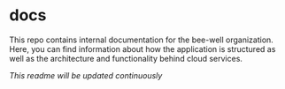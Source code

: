 # docs
This repo contains internal documentation for the bee-well organization. Here, you can find information about how the application is structured as well as the architecture and functionality behind cloud services.

*This readme will be updated continuously*
